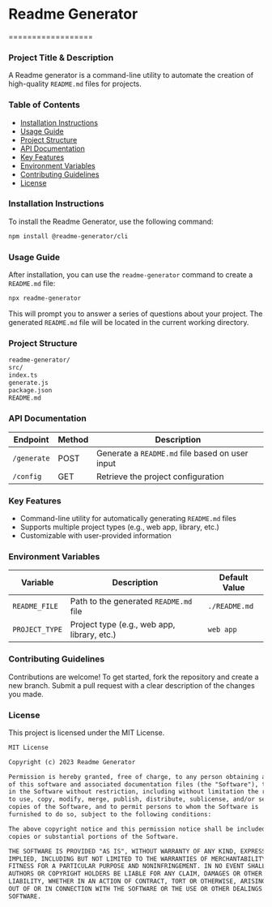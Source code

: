 # Readme Generator
==================

### Project Title & Description

A Readme generator is a command-line utility to automate the creation of high-quality `README.md` files for projects.

### Table of Contents

* [Installation Instructions](#installation-instructions)
* [Usage Guide](#usage-guide)
* [Project Structure](#project-structure)
* [API Documentation](#api-documentation)
* [Key Features](#key-features)
* [Environment Variables](#environment-variables)
* [Contributing Guidelines](#contributing-guidelines)
* [License](#license)

### Installation Instructions

To install the Readme Generator, use the following command:

```bash
npm install @readme-generator/cli
```

### Usage Guide

After installation, you can use the `readme-generator` command to create a `README.md` file:

```bash
npx readme-generator
```

This will prompt you to answer a series of questions about your project. The generated `README.md` file will be located in the current working directory.

### Project Structure

```markdown
readme-generator/
src/
index.ts
generate.js
package.json
README.md
```

### API Documentation

| Endpoint | Method | Description |
| --- | --- | --- |
| `/generate` | POST | Generate a `README.md` file based on user input |
| `/config` | GET | Retrieve the project configuration |

### Key Features

* Command-line utility for automatically generating `README.md` files
* Supports multiple project types (e.g., web app, library, etc.)
* Customizable with user-provided information

### Environment Variables

| Variable | Description | Default Value |
| --- | --- | --- |
| `README_FILE` | Path to the generated `README.md` file | `./README.md` |
| `PROJECT_TYPE` | Project type (e.g., web app, library, etc.) | `web app` |

### Contributing Guidelines

Contributions are welcome! To get started, fork the repository and create a new branch. Submit a pull request with a clear description of the changes you made.

### License

This project is licensed under the MIT License.

```markdown
MIT License

Copyright (c) 2023 Readme Generator

Permission is hereby granted, free of charge, to any person obtaining a copy
of this software and associated documentation files (the "Software"), to deal
in the Software without restriction, including without limitation the rights
to use, copy, modify, merge, publish, distribute, sublicense, and/or sell
copies of the Software, and to permit persons to whom the Software is
furnished to do so, subject to the following conditions:

The above copyright notice and this permission notice shall be included in all
copies or substantial portions of the Software.

THE SOFTWARE IS PROVIDED "AS IS", WITHOUT WARRANTY OF ANY KIND, EXPRESS OR
IMPLIED, INCLUDING BUT NOT LIMITED TO THE WARRANTIES OF MERCHANTABILITY,
FITNESS FOR A PARTICULAR PURPOSE AND NONINFRINGEMENT. IN NO EVENT SHALL THE
AUTHORS OR COPYRIGHT HOLDERS BE LIABLE FOR ANY CLAIM, DAMAGES OR OTHER
LIABILITY, WHETHER IN AN ACTION OF CONTRACT, TORT OR OTHERWISE, ARISING FROM,
OUT OF OR IN CONNECTION WITH THE SOFTWARE OR THE USE OR OTHER DEALINGS IN THE
SOFTWARE.
```